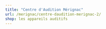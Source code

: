 ```yaml
---
title: "Centre d'Audition Mérignac"
url: /merignac/centre-daudition-merignac-2/
shop: les appareils auditifs
---
```

